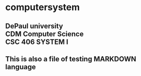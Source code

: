 
computersystem
=====
DePaul university    
  CDM Computer Science     
  CSC 406 SYSTEM I
-----
This is also a file of testing MARKDOWN language
-----
